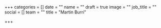 +++
categories = []
date = ""
name = ""
draft = true
image = ""
job_title = ""
social = []
team = ""
title = "Martin Burri"

+++
